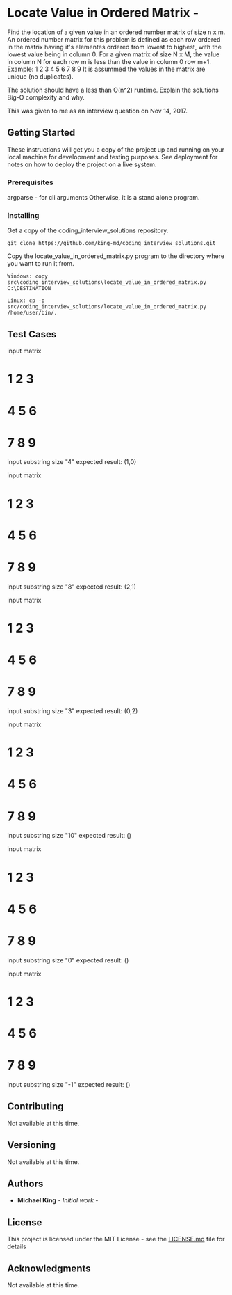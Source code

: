 # Locate Value in Ordered Matrix - 

Find the location of a given value in an ordered number matrix of size n x m.
An ordered number matrix for this problem is defined as each row ordered in the matrix having it's elementes ordered from lowest to highest, with the lowest value being in column 0.  For a given matrix of size N x M, the value in column N for each row m is less than the value in column 0 row m+1.
  Example:
  1 2 3
  4 5 6
  7 8 9
It is assummed the values in the matrix are unique (no duplicates).

The solution should have a less than O(n^2) runtime.
Explain the solutions Big-O complexity and why.

This was given to me as an interview question on Nov 14, 2017.

## Getting Started

These instructions will get you a copy of the project up and running on your local machine for development and testing purposes. See deployment for notes on how to deploy the project on a live system.

### Prerequisites

argparse - for cli arguments
Otherwise, it is a stand alone program.

### Installing

Get a copy of the coding_interview_solutions repository.

```
git clone https://github.com/king-md/coding_interview_solutions.git
```

Copy the locate_value_in_ordered_matrix.py program to the directory where you want to run it from.

```
Windows: copy src\coding_interview_solutions\locate_value_in_ordered_matrix.py C:\DESTINATION

Linux: cp -p src/coding_interview_solutions/locate_value_in_ordered_matrix.py /home/user/bin/.
```


## Test Cases

input matrix
# 1 2 3
# 4 5 6
# 7 8 9
input substring size "4"
expected result: (1,0)

input matrix
# 1 2 3
# 4 5 6
# 7 8 9
input substring size "8"
expected result: (2,1)

input matrix
# 1 2 3
# 4 5 6
# 7 8 9
input substring size "3"
expected result: (0,2)

input matrix
# 1 2 3
# 4 5 6
# 7 8 9
input substring size "10"
expected result: ()

input matrix
# 1 2 3
# 4 5 6
# 7 8 9
input substring size "0"
expected result: ()

input matrix
# 1 2 3
# 4 5 6
# 7 8 9
input substring size "-1"
expected result: ()

## Contributing

Not available at this time.

## Versioning

Not available at this time.

## Authors

* **Michael King** - *Initial work* - 

## License

This project is licensed under the MIT License - see the [LICENSE.md](LICENSE.md) file for details

## Acknowledgments

Not available at this time.
